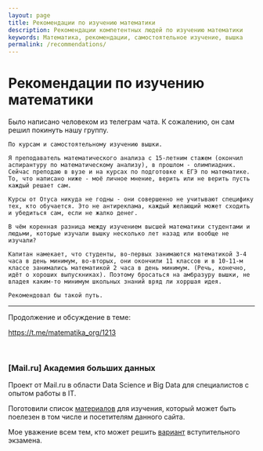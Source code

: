 ```yaml
---
layout: page
title: Рекомендации по изучению математики
description: Рекомендации компетентных людей по изучению математики
keywords: Математика, рекомендации, самостоятельное изучение, вышка
permalink: /recommendations/
---
```


# Рекомендации по изучению математики

Было написано человеком из телеграм чата.
К сожалению, он сам решил покинуть нашу группу.

```
По курсам и самостоятельному изучению вышки.

Я преподаватель математического анализа с 15-летним стажем (окончил аспирантуру по математическому анализу), в прошлом - олимпиадник. Сейчас преподаю в вузе и на курсах по подготовке к ЕГЭ по математике. То, что написано ниже - моё личное мнение, верить или не верить пусть каждый решает сам.

Курсы от Отуса никуда не годны - они совершенно не учитывают специфику тех, кто обучается. Это не антиреклама, каждый желающий может сходить и убедиться сам, если не жалко денег.

В чём коренная разница между изучением высшей математики студентами и людьми, которые изучали вышку несколько лет назад или вообще не изучали?

Капитан намекает, что студенты, во-первых занимаются математикой 3-4 часа в день минимум, во-вторых, они окончили 11 классов и в 10-11-м классе занимались математикой 2 часа в день минимум. (Речь, конечно, идёт о хороших выпускниках). Поэтому бросаться на амбразуру вышки, не владея каким-то минимум школьных знаний вряд ли хорршая идея.

Рекомендовал бы такой путь.
```

---

Продолжение и обсуждение в теме:

https://t.me/matematika_org/1213

<br/>

### [Mail.ru] Академия больших данных

Проект от Mail.ru в области Data Science и Big Data для специалистов с опытом работы в IT.

Поготовили список <a href="//matematika.org/files/made/2020_MADE_Syllabus.pdf">материалов</a> для изучения, который может быть поелезен в том числе и посетителям данного сайта.

Мое уважение всем тем, кто может решить <a href="//matematika.org/files/made/2020_MADE_demo_Math.pdf">вариант</a> вступительного экзамена.
